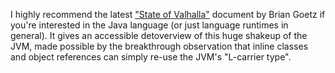 
I highly recommend the latest ["State of
Valhalla"](http://cr.openjdk.java.net/~briangoetz/valhalla/sov/02-object-model.html)
document by Brian Goetz if you're interested in the Java language (or just
language runtimes in general). It gives an accessible detoverview of
this huge shakeup of the JVM, made possible by the breakthrough observation
that inline classes and object references can simply re-use the JVM's
"L-carrier type".
